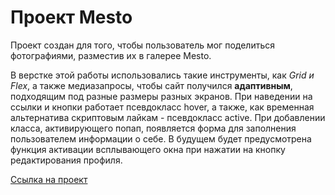# Проект Mesto
Проект создан для того, чтобы пользователь мог поделиться фотографиями, разместив их в галерее Mesto.

В верстке этой работы использовались такие инструменты, как _Grid и Flex_, а также медиазапросы, чтобы сайт получился **адаптивным**, подходящим под разные размеры разных экранов. При наведении на ссылки и кнопки работает псевдокласс hover, а также, как временная альтернатива скриптовым лайкам - псевдокласс active. При добавлении класса, активирующего попап, появляется форма для заполнения пользователем информации о себе. В будущем будет предусмотрена функция активации всплывающего окна при нажатии на кнопку редактирования профиля.

[Ссылка на проект](https://github.com/lagmanmaster/mesto-project.git)